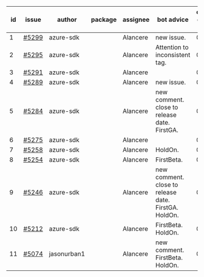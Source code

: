 | id | issue | author | package | assignee | bot advice | created date of issue | target release date | date from target |
| ------ | ------ | ------ | ------ | ------ | ------ | ------ | ------ | :-----: |
| 1 | [#5299](https://github.com/Azure/sdk-release-request/issues/5299) | azure-sdk |  | Alancere | new issue. | 06-26 | 07-26 |  |
| 2 | [#5295](https://github.com/Azure/sdk-release-request/issues/5295) | azure-sdk |  | Alancere | Attention to inconsistent tag. | 06-25 | 07-26 |  |
| 3 | [#5291](https://github.com/Azure/sdk-release-request/issues/5291) | azure-sdk |  | Alancere |  | 06-25 | 07-25 |  |
| 4 | [#5289](https://github.com/Azure/sdk-release-request/issues/5289) | azure-sdk |  | Alancere | new issue. | 06-25 | 07-25 |  |
| 5 | [#5284](https://github.com/Azure/sdk-release-request/issues/5284) | azure-sdk |  | Alancere | new comment. close to release date. FirstGA. | 06-21 | 06-28 | 0 |
| 6 | [#5275](https://github.com/Azure/sdk-release-request/issues/5275) | azure-sdk |  | Alancere |  | 06-14 | 07-26 |  |
| 7 | [#5258](https://github.com/Azure/sdk-release-request/issues/5258) | azure-sdk |  | Alancere | HoldOn. | 06-06 | 06-21 |  |
| 8 | [#5254](https://github.com/Azure/sdk-release-request/issues/5254) | azure-sdk |  | Alancere | FirstBeta. | 06-05 | 06-21 |  |
| 9 | [#5246](https://github.com/Azure/sdk-release-request/issues/5246) | azure-sdk |  | Alancere | new comment. close to release date. FirstGA. HoldOn. | 06-05 | 06-27 | 0 |
| 10 | [#5212](https://github.com/Azure/sdk-release-request/issues/5212) | azure-sdk |  | Alancere | FirstBeta. HoldOn. | 05-21 | 06-21 |  |
| 11 | [#5074](https://github.com/Azure/sdk-release-request/issues/5074) | jasonurban1 |  | Alancere | new comment. FirstBeta. HoldOn. | 03-22 | 05-24 |  |
